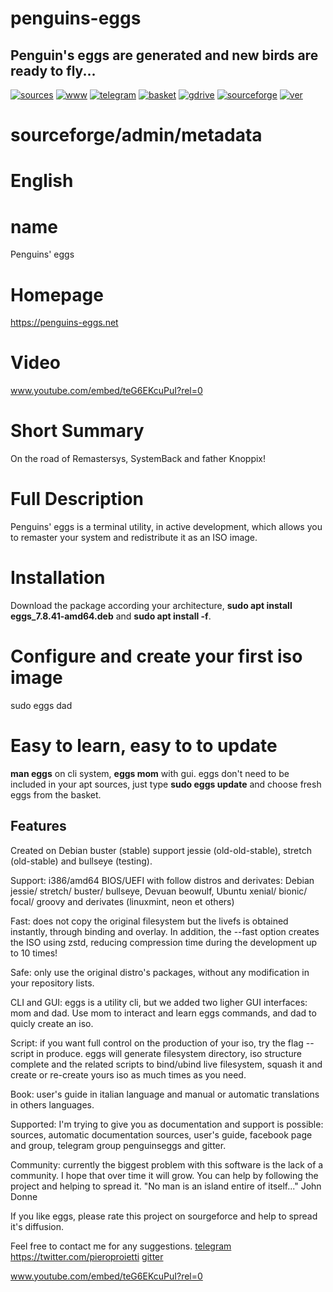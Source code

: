 penguins-eggs
=============

## Penguin&#39;s eggs are generated and new birds are ready to fly...
[![sources](https://img.shields.io/badge/github-sources-cyan)](https://github.com/pieroproietti/penguins-eggs)
[![www](https://img.shields.io/badge/www-blog-cyan)](https://penguins-eggs.net)
[![telegram](https://img.shields.io/badge/telegram-group-cyan)](https://t.me/penguins_eggs)
[![basket](https://img.shields.io/badge/basket-naked-blue)](https://github.com/pieroproietti/penguins-eggs/basket)
[![gdrive](https://img.shields.io/badge/gdrive-all-blue)](https://drive.google.com/drive/folders/19fwjvsZiW0Dspu2Iq-fQN0J-PDbKBlYY)
[![sourceforge](https://img.shields.io/badge/sourceforge-all-blue)](https://sourceforge.net/projects/penguins-eggs/files/)
[![ver](https://img.shields.io/npm/v/penguins-eggs.svg)](https://npmjs.org/package/penguins-eggs)

# sourceforge/admin/metadata

# English

# name
Penguins' eggs

# Homepage
https://penguins-eggs.net

# Video
www.youtube.com/embed/teG6EKcuPuI?rel=0

# Short Summary
On the road of Remastersys, SystemBack and father Knoppix!

# Full Description
Penguins' eggs is a terminal utility, in active development, which allows you to remaster your system and redistribute it as an ISO image.

# Installation
Download the package according your architecture, **sudo apt install eggs_7.8.41-amd64.deb** and **sudo apt install -f**.

# Configure and create your first iso image
sudo eggs dad

# Easy to learn, easy to to update
**man eggs** on cli system, **eggs mom** with gui. eggs don't need to be included in your apt sources, just type **sudo eggs update** and choose fresh eggs from the basket.

## Features 
Created on Debian buster (stable) support jessie (old-old-stable), stretch (old-stable) and bullseye (testing).

Support: i386/amd64 BIOS/UEFI with follow distros and derivates: Debian jessie/ stretch/ buster/ bullseye, Devuan beowulf, Ubuntu xenial/ bionic/ focal/ groovy and derivates (linuxmint, neon et others)

Fast: does not copy the original filesystem but the livefs is obtained instantly, through binding and overlay. In addition, the --fast option creates the ISO using zstd, reducing compression time during the development up to 10 times!

Safe: only use the original distro's packages, without any modification in your repository lists.

CLI and GUI: eggs is a utility cli, but we added two ligher GUI interfaces: mom and dad. Use mom to interact and learn eggs commands, and dad to quicly create an iso.

Script: if you want full control on the production of your iso, try the flag --script in produce. eggs will generate filesystem directory, iso structure complete and the related scripts to bind/ubind live filesystem, squash it and create or re-create yours iso as much times as you need.

Book: user's guide in italian language and manual or automatic translations in others languages.

Supported: I'm trying to give you as documentation and support is possible: sources, automatic documentation sources, user's guide, facebook page and group, telegram group penguinseggs and gitter. 

Community: currently the biggest problem with this software is the lack of a community. I hope that over time it will grow. You can help by following the project and helping to spread it. "No man is an island entire of itself..." John Donne 

If you like eggs, please rate this project on sourgeforce and help to spread it's diffusion. 

Feel free to contact me for any suggestions.
<a href='https://t.me/penguins_eggs'>telegram</a>
https://twitter.com/pieroproietti
<a href='https://gitter.im/penguins-eggs-1/community'>gitter</a>

www.youtube.com/embed/teG6EKcuPuI?rel=0
